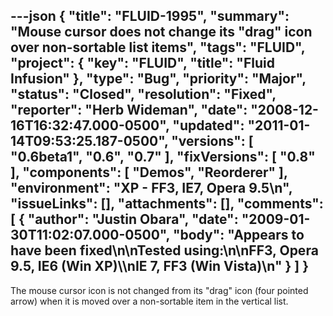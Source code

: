 ---json
{
  "title": "FLUID-1995",
  "summary": "Mouse cursor does not change its \"drag\" icon over non-sortable list items",
  "tags": "FLUID",
  "project": {
    "key": "FLUID",
    "title": "Fluid Infusion"
  },
  "type": "Bug",
  "priority": "Major",
  "status": "Closed",
  "resolution": "Fixed",
  "reporter": "Herb Wideman",
  "date": "2008-12-16T16:32:47.000-0500",
  "updated": "2011-01-14T09:53:25.187-0500",
  "versions": [
    "0.6beta1",
    "0.6",
    "0.7"
  ],
  "fixVersions": [
    "0.8"
  ],
  "components": [
    "Demos",
    "Reorderer"
  ],
  "environment": "XP - FF3, IE7, Opera 9.5\n",
  "issueLinks": [],
  "attachments": [],
  "comments": [
    {
      "author": "Justin Obara",
      "date": "2009-01-30T11:02:07.000-0500",
      "body": "Appears to have been fixed\n\nTested using:\n\nFF3, Opera 9.5, IE6 (Win XP)\\\nIE 7, FF3 (Win Vista)\n"
    }
  ]
}
---
The mouse cursor icon is not changed from its "drag" icon (four pointed arrow) when it is moved over a non-sortable item in the vertical list.

        